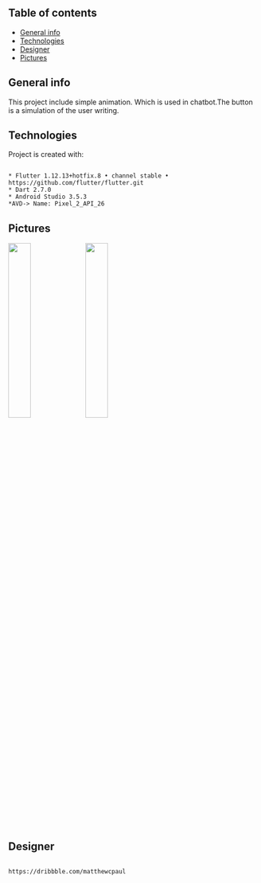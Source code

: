 ## Table of contents
* [General info](#general-info)
* [Technologies](#technologies)
* [Designer](#designer)
* [Pictures](#Pictures)

## General info
This project include simple animation.
Which is used in chatbot.The button is a simulation of the user writing.
	
## Technologies
Project is created with:
```

* Flutter 1.12.13+hotfix.8 • channel stable • https://github.com/flutter/flutter.git
* Dart 2.7.0
* Android Studio 3.5.3
*AVD-> Name: Pixel_2_API_26

```
## Pictures

<img src="https://user-images.githubusercontent.com/58904662/82803696-47c0aa00-9e81-11ea-9c3a-b5e643308afd.gif" width="30%">


<img src="https://user-images.githubusercontent.com/58904662/82803764-6161f180-9e81-11ea-900c-8c384869a13d.png" width="30%">

## Designer
```

https://dribbble.com/matthewcpaul

```
